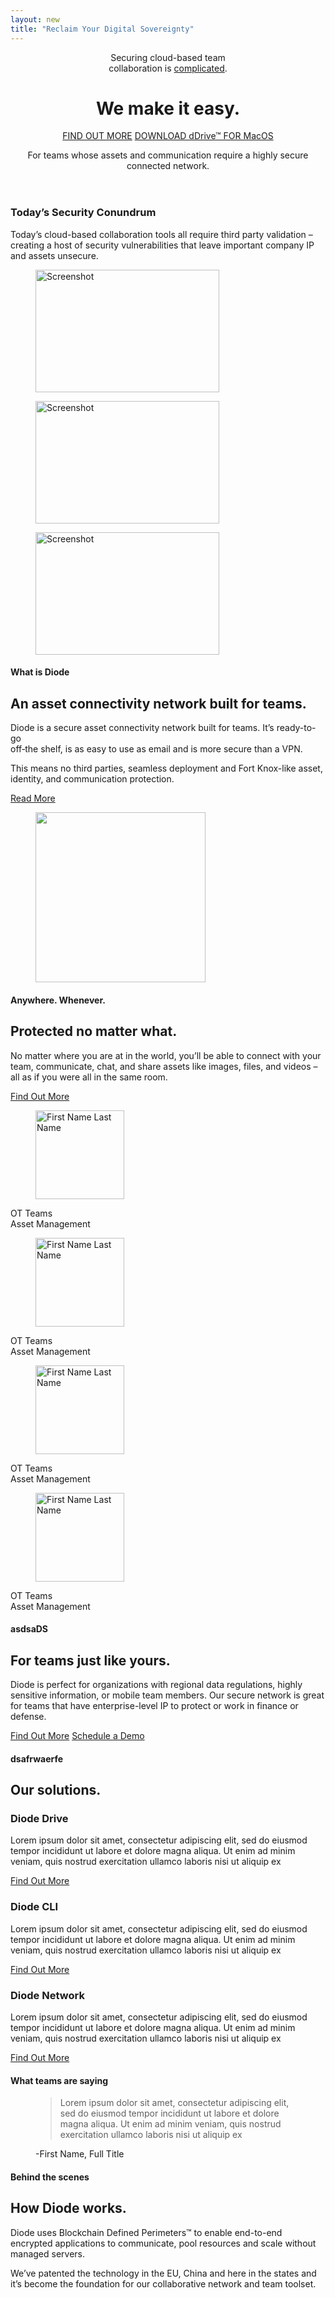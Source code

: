 ```yaml
---
layout: new
title: "Reclaim Your Digital Sovereignty"
---
```

<header class="hero hero--index">
    <div class="row">
        <div class="col col-12 col-sm-8 col-lg-7 col-xxl-6">
            <div class="hero__content">
                <p class="hero__preheading">Securing cloud-based team <br>collaboration is <u>complicated</u>.</p>
                <h1 class="hero__heading">We make it&nbsp;easy.</h1>
                <div class="hero__buttons">
                    <a href="#" class="btn">FIND OUT MORE</a>
                    <a href="#" class="btn btn--bordered">DOWNLOAD dDrive<span>&trade; FOR MacOS</span></a>
                </div>
                <p class="hero__subheading">For teams whose assets and communication require a highly secure connected network.</p>
            </div>
        </div>
    </div>
</header>

<section class="headline">
    <div class="headline__content">
        <h3 class="headline__title">Today’s Security Conundrum</h3>
        <p>Today’s cloud-based collaboration tools all require third party validation – creating a host of security vulnerabilities that leave important company IP and assets unsecure.</p>
    </div>
</section>

<div class="boxes">
    <section class="box">
        <div class="row flex-lg-row-reverse">
            <div class="col col-12 col-lg-6 col-xl-5 col-xxl-6">
                <div class="box__gallery">
                    <figure class="box__gallery-image"><img src="{{ "/assets/img/screen.webp" | relative_url }}" width="294" height="196" alt="Screenshot"></figure>
                    <figure class="box__gallery-image"><img src="{{ "/assets/img/screen.webp" | relative_url }}" width="294" height="196" alt="Screenshot"></figure>
                    <figure class="box__gallery-image"><img src="{{ "/assets/img/screen.webp" | relative_url }}" width="294" height="196" alt="Screenshot"></figure>
                </div>
            </div>
            <div class="col col-12 col-lg-6 col-xl-7 col-xxl-6">
                <div class="box__content">
                    <h4 class="box__preheading">What is Diode</h4>
                    <h2 class="box__heading">An asset connectivity network built for teams.</h2>
                    <p>Diode is a secure asset connectivity network&nbsp;built for&nbsp;teams. It’s ready-to-go <br>off&dash;the shelf, is as easy to use as email and&nbsp;is more secure&nbsp;than a VPN.</p>
                    <p>This means no third parties, seamless deployment and Fort Knox-like asset, identity, and&nbsp;communication protection.</p>
                    <div class="box__buttons">
                        <a href="#" class="btn">Read More</a>
                    </div>
                </div>
            </div>
        </div>
    </section>
    <section class="box">
        <div class="row">
            <div class="col col-12 col-lg-6 col-xl-5 col-xxl-6">
                <figure class="box__picture rounded"><img src="{{ "/assets/img/grey.png" | relative_url }}" width="272" height="272" alt=""></figure>
            </div>
            <div class="col col-12 col-lg-6 col-xl-7 col-xxl-6">
                <div class="box__content">
                    <h4 class="box__preheading">Anywhere. Whenever.</h4>
                    <h2 class="box__heading">Protected no matter what.</h2>
                    <p>No matter where you are at in the world, you’ll be able to connect with your team, communicate, chat, and share assets like images, files, and videos – all as if you were all in the same room.</p>
                    <div class="box__buttons">
                        <a href="#" class="btn">Find Out More</a>
                    </div>
                </div>
            </div>
        </div>
    </section>
    <section class="box">
        <div class="row flex-lg-row-reverse">
            <div class="col col-12 col-lg-6 col-xl-5 col-xxl-6">
                <div class="box__teams">
                    <div class="box__teams-person">
                        <figure class="box__teams-photo"><img src="{{ "/assets/img/team/person.webp" | relative_url }}" width="142" height="142" alt="First Name Last Name"></figure>
                        <p class="box__teams-title">OT Teams <br>Asset Management</p>
                    </div>
                    <div class="box__teams-person">
                        <figure class="box__teams-photo"><img src="{{ "/assets/img/team/person.webp" | relative_url }}" width="142" height="142" alt="First Name Last Name"></figure>
                        <p class="box__teams-title">OT Teams <br>Asset Management</p>
                    </div>
                    <div class="box__teams-person">
                        <figure class="box__teams-photo"><img src="{{ "/assets/img/team/person.webp" | relative_url }}" width="142" height="142" alt="First Name Last Name"></figure>
                        <p class="box__teams-title">OT Teams <br>Asset Management</p>
                    </div>
                    <div class="box__teams-person">
                        <figure class="box__teams-photo"><img src="{{ "/assets/img/team/person.webp" | relative_url }}" width="142" height="142" alt="First Name Last Name"></figure>
                        <p class="box__teams-title">OT Teams <br>Asset Management</p>
                    </div>
                </div>
            </div>
            <div class="col col-12 col-lg-6 col-xl-7 col-xxl-6">
                <div class="box__content">
                    <h4 class="box__preheading">asdsaDS</h4>
                    <h2 class="box__heading">For teams just like yours.</h2>
                    <p>Diode is perfect for organizations with regional data regulations, highly sensitive information, or mobile team members. Our secure network is great for teams that have enterprise-level IP to protect or work in finance or defense.</p>
                    <div class="box__buttons">
                        <a href="#" class="btn">Find Out More</a>
                        <a href="#" class="btn btn--blank">Schedule a Demo</a>
                    </div>
                </div>
            </div>
        </div>
    </section>
</div>

<section class="block block--orange">
    <div class="row justify-content-md-center text-center">
        <div class="col col-12 col-md-8 col-lg-6">
            <h4 class="block__preheading">dsafrwaerfe</h4>
            <h2 class="block__heading">Our solutions.</h2>
        </div>
    </div>
    <div class="row justify-content-md-center text-center">
        <div class="col col-12 col-md-4">
            <section class="block__solution">
                <h3>Diode Drive</h3>
                <p>Lorem ipsum dolor sit amet, consectetur adipiscing elit, sed do eiusmod tempor incididunt ut labore et dolore magna aliqua. Ut enim ad minim veniam, quis nostrud exercitation ullamco laboris nisi ut aliquip ex</p>
                <a href="#" class="btn btn--blank">Find Out More</a>
            </section>
        </div>
        <div class="col col-12 col-md-4">
            <section class="block__solution">
                <h3>Diode CLI</h3>
                <p>Lorem ipsum dolor sit amet, consectetur adipiscing elit, sed do eiusmod tempor incididunt ut labore et dolore magna aliqua. Ut enim ad minim veniam, quis nostrud exercitation ullamco laboris nisi ut aliquip ex</p>
                <a href="#" class="btn btn--blank">Find Out More</a>
            </section>
        </div>
        <div class="col col-12 col-md-4">
            <section class="block__solution">
                <h3>Diode Network</h3>
                <p>Lorem ipsum dolor sit amet, consectetur adipiscing elit, sed do eiusmod tempor incididunt ut labore et dolore magna aliqua. Ut enim ad minim veniam, quis nostrud exercitation ullamco laboris nisi ut aliquip ex</p>
                <a href="#" class="btn btn--blank">Find Out More</a>
            </section>
        </div>
    </div>
</section>

<section class="block">
    <div class="row justify-content-md-center text-center">
        <div class="col col-12 col-md-8 col-lg-6">
            <h4 class="block__preheading">What teams are saying</h4>
        </div>
    </div>
    <div class="row justify-content-md-center text-center">
        <div class="col col-12 col-md-8 col-lg-7">
            <div class="block__content">
                <figure>
                    <blockquote>
                        <p>Lorem ipsum dolor sit amet, consectetur adipiscing elit, sed do eiusmod tempor incididunt ut labore et dolore magna aliqua. Ut enim ad minim veniam, quis nostrud exercitation ullamco laboris nisi ut aliquip ex</p>
                    </blockquote>
                    <figcaption>-First Name, Full Title</figcaption>
                </figure>
            </div>
        </div>
    </div>
</section>

<section class="block block--orange">
    <div class="row justify-content-md-center text-center">
        <div class="col col-12 col-md-8 col-lg-6">
            <h4 class="block__preheading">Behind the scenes</h4>
            <h2 class="block__heading">How Diode works.</h2>
        </div>
    </div>
    <div class="row justify-content-md-center text-center">
        <div class="col col-12 col-md-8 col-lg-7">
            <div class="block__content">
                <p>Diode uses Blockchain Defined Perimeters&trade; to enable end-to-end encrypted applications to communicate, pool resources and scale without managed servers.</p>
                <p>We’ve patented the technology in the EU, China and here in the states and it’s become the foundation for our collaborative network and team toolset.</p>
            </div>
        </div>
    </div>
</section>